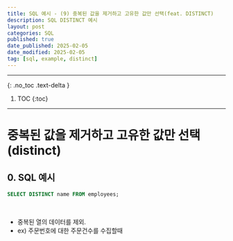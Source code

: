 ```yaml
---
title: SQL 예시 - (9) 중복된 값을 제거하고 고유한 값만 선택(feat. DISTINCT)
description: SQL DISTINCT 예시
layout: post
categories: SQL
published: true
date_published: 2025-02-05
date_modified: 2025-02-05
tag: [sql, example, distinct]
---
```

---
{: .no_toc .text-delta }

1. TOC
{:toc}
---

<!-- 글의 제목은 #
    나머지 큰 제목은 ##
    이후 나머지는 3개이상 -->

# 중복된 값을 제거하고 고유한 값만 선택 (distinct)

## 0. SQL 예시
```sql
SELECT DISTINCT name FROM employees;
```
<br>

- 중복된 열의 데이터를 제외.
- ex) 주문번호에 대한 주문건수를 수집할때
